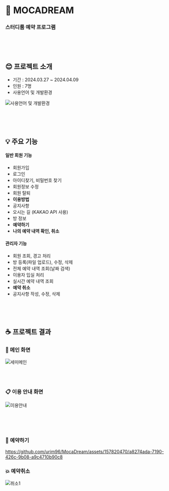 # :notebook_with_decorative_cover: MOCADREAM 
### 스터디룸 예약 프로그램

<br><br><br>

## :blush: 프로젝트 소개

* 기간 : 2024.03.27 ~ 2024.04.09
* 인원 : 7명
* 사용언어 및 개발환경

![사용언어 및 개발환경](https://github.com/urim96/MocaDream/assets/157820470/de8d87fb-9312-4438-a9e3-2223bbea1542)

<br><br><br>

## :bulb: 주요 기능
#### 일반 회원 기능
- 회원가입
- 로그인
- 아이디찾기, 비밀번호 찾기
- 회원정보 수정
- 회원 탈퇴
- __이용방법__
- 공지사항
- 오시는 길 (KAKAO API 사용)
- 방 정보
- __예약하기__
- __나의 예약 내역 확인, 취소__
  
#### 관리자 기능
- 회원 조회, 경고 처리
- 방 등록(파일 업로드), 수정, 삭제
- 전체 예약 내역 조회(날짜 검색)
- 이용자 입실 처리 
- 실시간 예약 내역 조회
- __예약 취소__
- 공지사항 작성, 수정, 삭제

<br><br><br>

## :coffee: 프로젝트 결과 

### :chocolate_bar: 메인 화면

![세미메인](https://github.com/urim96/MocaDream/assets/157820470/d297f84f-9384-4b94-8903-fa481f8a877e)

<br><br>

### :clipboard: 이용 안내 화면 

![이용안내](https://github.com/urim96/MocaDream/assets/157820470/ca803dcd-e145-4087-80aa-fe6eee6d09bb)

<br><br><br>

### :calendar: 예약하기

https://github.com/urim96/MocaDream/assets/157820470/a8274ada-7190-426c-9b08-a9c4710b90c8

### :boom: 예약취소

![취소1](https://github.com/urim96/MocaDream/assets/157820470/42ffd0ff-1fb6-4009-b940-a7f068202e2f)
